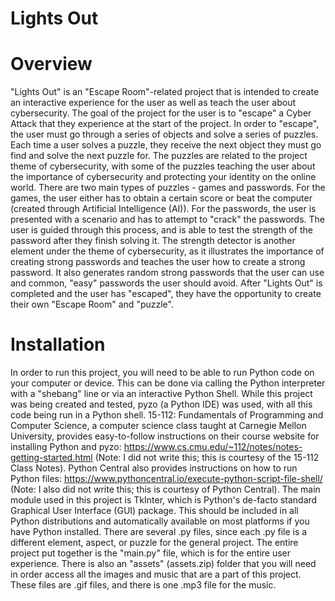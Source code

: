 # Lights Out

# Overview
"Lights Out" is an "Escape Room"-related project that is intended to create an interactive experience for the user as well as teach the user about cybersecurity. The goal of the project for the user is to "escape" a Cyber Attack that they experience at the start of the project. In order to "escape", the user must go through a series of objects and solve a series of puzzles. Each time a user solves a puzzle, they receive the next object they must go find and solve the next puzzle for. The puzzles are related to the project theme of cybersecurity, with some of the puzzles teaching the user about the importance of cybersecurity and protecting your identity on the online world. There are two main types of puzzles - games and passwords. For the games, the user either has to obtain a certain score or beat the computer (created through Artificial Intelligence (AI)). For the passwords, the user is presented with a scenario and has to attempt to "crack" the passwords. The user is guided through this process, and is able to test the strength of the password after they finish solving it. The strength detector is another element under the theme of cybersecurity, as it illustrates the importance of creating strong passwords and teaches the user how to create a strong password. It also generates random strong passwords that the user can use and common, "easy" passwords the user should avoid. After "Lights Out" is completed and the user has "escaped", they have the opportunity to create their own "Escape Room" and "puzzle". 

# Installation 
In order to run this project, you will need to be able to run Python code on your computer or device. This can be done via calling the Python interpreter with a "shebang" line or via an interactive Python Shell. While this project was being created and tested, pyzo (a Python IDE) was used, with all this code being run in a Python shell. 15-112: Fundamentals of Programming and Computer Science, a computer science class taught at Carnegie Mellon University, provides easy-to-follow instructions on their course website for installing Python and pyzo: https://www.cs.cmu.edu/~112/notes/notes-getting-started.html (Note: I did not write this; this is courtesy of the 15-112 Class Notes). Python Central also provides instructions on how to run Python files: https://www.pythoncentral.io/execute-python-script-file-shell/ (Note: I also did not write this; this is courtesy of Python Central). The main module used in this project is TkInter, which is Python's de-facto standard Graphical User Interface (GUI) package. This should be included in all Python distributions and automatically available on most platforms if you have Python installed. There are several .py files, since each .py file is a different element, aspect, or puzzle for the general project. The entire project put together is the "main.py" file, which is for the entire user experience. There is also an "assets" (assets.zip) folder that you will need in order access all the images and music that are a part of this project. These files are .gif files, and there is one .mp3 file for the music. 
